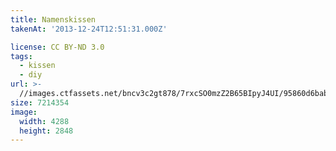 ```yaml
---
title: Namenskissen
takenAt: '2013-12-24T12:51:31.000Z'

license: CC BY-ND 3.0
tags:
  - kissen
  - diy
url: >-
  //images.ctfassets.net/bncv3c2gt878/7rxcSO0mzZ2B65BIpyJ4UI/95860d6bab09784fb11ece18d30a1569/namenskissen_11601925853_o
size: 7214354
image:
  width: 4288
  height: 2848
---
```

